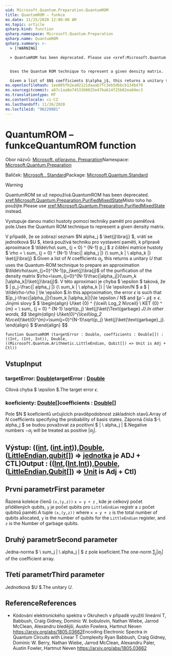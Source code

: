 ```yaml
---
uid: Microsoft.Quantum.Preparation.QuantumROM
title: QuantumROM – funkce
ms.date: 11/25/2020 12:00:00 AM
ms.topic: article
qsharp.kind: function
qsharp.namespace: Microsoft.Quantum.Preparation
qsharp.name: QuantumROM
qsharp.summary: >-
  > [!WARNING]

  > QuantumROM has been deprecated. Please use <xref:Microsoft.Quantum.Preparation.PurifiedMixedState> instead.


  Uses the Quantum ROM technique to represent a given density matrix.

  Given a list of $N$ coefficients $\alpha_j$, this returns a unitary $U$ that uses the Quantum-ROM technique to prepare an approximation  $\tilde\rho\sum_{j=0}^{N-1}p_j\ket{j}\bra{j}$ of the purification of the density matrix $\rho=\sum_{j=0}^{N-1}\frac{|alpha_j|}{\sum_k |\alpha_k|}\ket{j}\bra{j}$. In this approximation, the error $\epsilon$ is such that $|p_j-\frac{|alpha_j|}{\sum_k |\alpha_k|}|\le \epsilon / N$ and $\|\tilde\rho - \rho\| \le \epsilon$. In other words, $$ \begin{align} U\ket{0}^{\lceil\log_2 N\rceil}\ket{0}^{m}=\sum_{j=0}^{N-1}\sqrt{p_j} \ket{j}\ket{\text{garbage}_j}. \end{align} $$
ms.openlocfilehash: 1ee805fb2ea02121daaab7fc3eb5dbbcb134b470
ms.sourcegitcommit: a87c1aa8e7453360025e47ba614f25b02ea84ec3
ms.translationtype: MT
ms.contentlocale: cs-CZ
ms.lasthandoff: 11/26/2020
ms.locfileid: "96229881"
---
```

# <a name="quantumrom-function"></a><span data-ttu-id="2ec0f-102">QuantumROM – funkce</span><span class="sxs-lookup"><span data-stu-id="2ec0f-102">QuantumROM function</span></span>

<span data-ttu-id="2ec0f-103">Obor názvů: [Microsoft. přípravno. Preparation](xref:Microsoft.Quantum.Preparation)</span><span class="sxs-lookup"><span data-stu-id="2ec0f-103">Namespace: [Microsoft.Quantum.Preparation](xref:Microsoft.Quantum.Preparation)</span></span>

<span data-ttu-id="2ec0f-104">Balíček: [Microsoft.. Standard](https://nuget.org/packages/Microsoft.Quantum.Standard)</span><span class="sxs-lookup"><span data-stu-id="2ec0f-104">Package: [Microsoft.Quantum.Standard](https://nuget.org/packages/Microsoft.Quantum.Standard)</span></span>


> [!WARNING]
> <span data-ttu-id="2ec0f-105">QuantumROM se už nepoužívá.</span><span class="sxs-lookup"><span data-stu-id="2ec0f-105">QuantumROM has been deprecated.</span></span> <span data-ttu-id="2ec0f-106"><xref:Microsoft.Quantum.Preparation.PurifiedMixedState>Místo toho ho použijte.</span><span class="sxs-lookup"><span data-stu-id="2ec0f-106">Please use <xref:Microsoft.Quantum.Preparation.PurifiedMixedState> instead.</span></span>

<span data-ttu-id="2ec0f-107">Vystupuje danou matici hustoty pomocí techniky paměti pro paměťová pole.</span><span class="sxs-lookup"><span data-stu-id="2ec0f-107">Uses the Quantum ROM technique to represent a given density matrix.</span></span>

<span data-ttu-id="2ec0f-108">V případě, že se zobrazí seznam $N alpha_j $ \ket{j}\bra{j} $, vrátí se jednotková $U $, která používá techniku pro vystavení paměti, k přípravě aproximace $ \tilde\rho\ sum_ {j = 0} ^ {N-1} p_j $ z čištění matrice hustoty $ \rho = \ sum_ {j = 0} ^ {N-1} \frac{| alpha_j |} {\ sum_k | \ alpha_k |} \ket{j}\bra{j} $.</span><span class="sxs-lookup"><span data-stu-id="2ec0f-108">Given a list of $N$ coefficients $\alpha_j$, this returns a unitary $U$ that uses the Quantum-ROM technique to prepare an approximation  $\tilde\rho\sum_{j=0}^{N-1}p_j\ket{j}\bra{j}$ of the purification of the density matrix $\rho=\sum_{j=0}^{N-1}\frac{|alpha_j|}{\sum_k |\alpha_k|}\ket{j}\bra{j}$.</span></span> <span data-ttu-id="2ec0f-109">V této aproximaci je chyba $ \epsilon $ taková, že $ | p_j-\frac{| alpha_j |} {\ sum_k | \ alpha_k |} | \le \epsilon/N $ a $ \| \tilde\rho-\rho \| \le \epsilon $.</span><span class="sxs-lookup"><span data-stu-id="2ec0f-109">In this approximation, the error $\epsilon$ is such that $|p_j-\frac{|alpha_j|}{\sum_k |\alpha_k|}|\le \epsilon / N$ and $\|\tilde\rho - \rho\| \le \epsilon$.</span></span> <span data-ttu-id="2ec0f-110">Jinými slovy $ $ \begin{align} U\ket {0} ^ {\lceil\ Log_2 N\rceil} \ KET {0} ^ {m} = \ sum_ {j = 0} ^ {N-1} \sqrt{p_j} \ket{j}\ket{\Text{garbage} _J}.</span><span class="sxs-lookup"><span data-stu-id="2ec0f-110">In other words, $$ \begin{align} U\ket{0}^{\lceil\log_2 N\rceil}\ket{0}^{m}=\sum_{j=0}^{N-1}\sqrt{p_j} \ket{j}\ket{\text{garbage}_j}.</span></span>
<span data-ttu-id="2ec0f-111">\end{align} $ $</span><span class="sxs-lookup"><span data-stu-id="2ec0f-111">\end{align} $$</span></span>

```qsharp
function QuantumROM (targetError : Double, coefficients : Double[]) : ((Int, (Int, Int)), Double, ((Microsoft.Quantum.Arithmetic.LittleEndian, Qubit[]) => Unit is Adj + Ctl))
```


## <a name="input"></a><span data-ttu-id="2ec0f-112">Vstup</span><span class="sxs-lookup"><span data-stu-id="2ec0f-112">Input</span></span>

### <a name="targeterror--double"></a><span data-ttu-id="2ec0f-113">targetError: [Double](xref:microsoft.quantum.lang-ref.double)</span><span class="sxs-lookup"><span data-stu-id="2ec0f-113">targetError : [Double](xref:microsoft.quantum.lang-ref.double)</span></span>

<span data-ttu-id="2ec0f-114">Cílová chyba $ \epsilon $.</span><span class="sxs-lookup"><span data-stu-id="2ec0f-114">The target error $\epsilon$.</span></span>


### <a name="coefficients--double"></a><span data-ttu-id="2ec0f-115">koeficienty: [Double](xref:microsoft.quantum.lang-ref.double)[]</span><span class="sxs-lookup"><span data-stu-id="2ec0f-115">coefficients : [Double](xref:microsoft.quantum.lang-ref.double)[]</span></span>

<span data-ttu-id="2ec0f-116">Pole $N $ koeficientů určujících pravděpodobnost základních stavů.</span><span class="sxs-lookup"><span data-stu-id="2ec0f-116">Array of $N$ coefficients specifying the probability of basis states.</span></span>
<span data-ttu-id="2ec0f-117">Záporná čísla $-\ alpha_j $ se budou považovat za pozitivní $ | \ alpha_j | $.</span><span class="sxs-lookup"><span data-stu-id="2ec0f-117">Negative numbers $-\alpha_j$ will be treated as positive $|\alpha_j|$.</span></span>



## <a name="output--intintintdoublelittleendianqubit--unit--is-adj--ctl"></a><span data-ttu-id="2ec0f-118">Výstup: (([int](xref:microsoft.quantum.lang-ref.int), ([int](xref:microsoft.quantum.lang-ref.int),[int](xref:microsoft.quantum.lang-ref.int))),[Double](xref:microsoft.quantum.lang-ref.double), ([LittleEndian](xref:Microsoft.Quantum.Arithmetic.LittleEndian),[qubit](xref:microsoft.quantum.lang-ref.qubit)[]) => [jednotka](xref:microsoft.quantum.lang-ref.unit)  je ADJ + CTL)</span><span class="sxs-lookup"><span data-stu-id="2ec0f-118">Output : (([Int](xref:microsoft.quantum.lang-ref.int),([Int](xref:microsoft.quantum.lang-ref.int),[Int](xref:microsoft.quantum.lang-ref.int))),[Double](xref:microsoft.quantum.lang-ref.double),([LittleEndian](xref:Microsoft.Quantum.Arithmetic.LittleEndian),[Qubit](xref:microsoft.quantum.lang-ref.qubit)[]) => [Unit](xref:microsoft.quantum.lang-ref.unit)  is Adj + Ctl)</span></span>

## <a name="first-parameter"></a><span data-ttu-id="2ec0f-119">První parametr</span><span class="sxs-lookup"><span data-stu-id="2ec0f-119">First parameter</span></span>

<span data-ttu-id="2ec0f-120">Řazená kolekce členů `(x,(y,z))` `x = y + z` , kde je celkový počet přidělených qubits, `y` je počet qubits pro `LittleEndian` registr a `z` počet qubitsů paměti.</span><span class="sxs-lookup"><span data-stu-id="2ec0f-120">A tuple `(x,(y,z))` where `x = y + z` is the total number of qubits allocated, `y` is the number of qubits for the `LittleEndian` register, and `z` is the Number of garbage qubits.</span></span>

## <a name="second-parameter"></a><span data-ttu-id="2ec0f-121">Druhý parametr</span><span class="sxs-lookup"><span data-stu-id="2ec0f-121">Second parameter</span></span>

<span data-ttu-id="2ec0f-122">Jedna-norma $ \ sum_j | \ alpha_j | $ z pole koeficient.</span><span class="sxs-lookup"><span data-stu-id="2ec0f-122">The one-norm $\sum_j |\alpha_j|$ of the coefficient array.</span></span>

## <a name="third-parameter"></a><span data-ttu-id="2ec0f-123">Třetí parametr</span><span class="sxs-lookup"><span data-stu-id="2ec0f-123">Third parameter</span></span>

<span data-ttu-id="2ec0f-124">Jednotková $U $.</span><span class="sxs-lookup"><span data-stu-id="2ec0f-124">The unitary $U$.</span></span>

## <a name="references"></a><span data-ttu-id="2ec0f-125">Reference</span><span class="sxs-lookup"><span data-stu-id="2ec0f-125">References</span></span>

- <span data-ttu-id="2ec0f-126">Kódování elektronického spektra v Okruhech v případě využití lineární T, Babbush, Craig Gidney, Dominic W. bobulovin, Nathan Wiebe, Jarrod McClean, Alexandru bledější, Austin Fowlera, Hartmut Neven https://arxiv.org/abs/1805.03662</span><span class="sxs-lookup"><span data-stu-id="2ec0f-126">Encoding Electronic Spectra in Quantum Circuits with Linear T Complexity Ryan Babbush, Craig Gidney, Dominic W. Berry, Nathan Wiebe, Jarrod McClean, Alexandru Paler, Austin Fowler, Hartmut Neven https://arxiv.org/abs/1805.03662</span></span>
